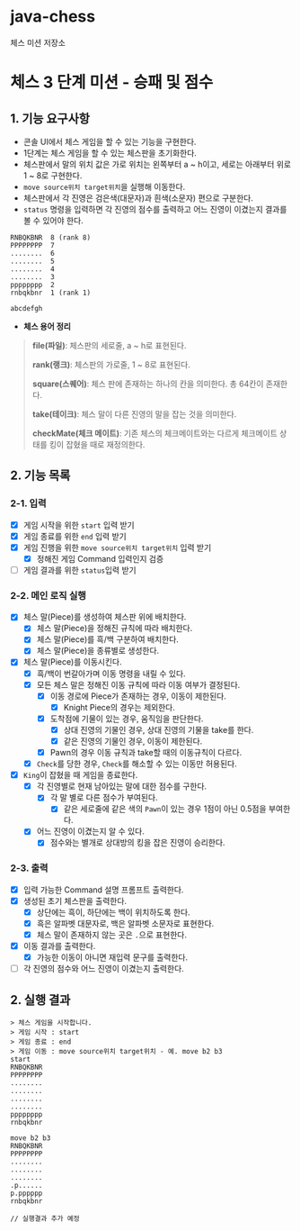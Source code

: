 # java-chess

체스 미션 저장소

# 체스 3 단계 미션 - 승패 및 점수

## 1. 기능 요구사항
- 콘솔 UI에서 체스 게임을 할 수 있는 기능을 구현한다.
- 1단계는 체스 게임을 할 수 있는 체스판을 초기화한다.
- 체스판에서 말의 위치 값은 가로 위치는 왼쪽부터 a ~ h이고, 세로는 아래부터 위로 1 ~ 8로 구현한다.
- `move source위치 target위치`을 실행해 이동한다.
- 체스판에서 각 진영은 검은색(대문자)과 흰색(소문자) 편으로 구분한다.
- `status` 명령을 입력하면 각 진영의 점수를 출력하고 어느 진영이 이겼는지 결과를 볼 수 있어야 한다.

```
RNBQKBNR  8 (rank 8)
PPPPPPPP  7
........  6
........  5
........  4
........  3
pppppppp  2
rnbqkbnr  1 (rank 1)

abcdefgh
```

- **체스 용어 정리**
> **file(파일)**: 체스판의 세로줄, a ~ h로 표현된다.
> 
> **rank(랭크)**: 체스판의 가로줄, 1 ~ 8로 표현된다.
> 
> **square(스퀘어)**: 체스 판에 존재하는 하나의 칸을 의미한다. 총 64칸이 존재한다.
> 
> **take(테이크)**: 체스 말이 다른 진영의 말을 잡는 것을 의미한다.
> 
> **checkMate(체크 메이트)**: 기존 체스의 체크메이트와는 다르게 체크메이트 상태를 킹이 잡혔을 때로 재정의한다.


## 2. 기능 목록


### 2-1. 입력
- [x] 게임 시작을 위한 `start` 입력 받기
- [x] 게임 종료를 위한 `end` 입력 받기
- [x] 게임 진행을 위한 `move source위치 target위치` 입력 받기
  - [x] 정해진 게임 Command 입력인지 검증
- [ ] 게임 결과를 위한 `status`입력 받기

### 2-2. 메인 로직 실행

- [x] 체스 말(Piece)를 생성하여 체스판 위에 배치한다.
  - [x] 체스 말(Piece)을 정해진 규칙에 따라 배치한다.
  - [x] 체스 말(Piece)를 흑/백 구분하여 배치한다.
  - [x] 체스 말(Piece)을 종류별로 생성한다.
- [x] 체스 말(Piece)를 이동시킨다.
  - [x] 흑/백이 번갈아가며 이동 명령을 내릴 수 있다.
  - [x] 모든 체스 말은 정해진 이동 규칙에 따라 이동 여부가 결정된다.
    - [x] 이동 경로에 Piece가 존재하는 경우, 이동이 제한된다.
      - [x] Knight Piece의 경우는 제외한다.
    - [x] 도착점에 기물이 있는 경우, 움직임을 판단한다. 
      - [x] 상대 진영의 기물인 경우, 상대 진영의 기물을 take를 한다.
      - [x] 같은 진영의 기물인 경우, 이동이 제한된다.
    - [x] Pawn의 경우 이동 규칙과 take할 때의 이동규칙이 다르다.
  - [x] `Check`를 당한 경우, `Check`를 해소할 수 있는 이동만 허용된다.
- [x] `King`이 잡혔을 때 게임을 종료한다.
  - [x] 각 진영별로 현재 남아있는 말에 대한 점수를 구한다.
    - [x] 각 말 별로 다른 점수가 부여된다.
      - [x] 같은 세로줄에 같은 색의 `Pawn`이 있는 경우 1점이 아닌 0.5점을 부여한다.
  - [x] 어느 진영이 이겼는지 알 수 있다.
    - [x] 점수와는 별개로 상대방의 킹을 잡은 진영이 승리한다. 

### 2-3. 출력
- [x] 입력 가능한 Command 설명 프롬프트 출력한다.
- [x] 생성된 초기 체스판을 출력한다.
  - [x] 상단에는 흑이, 하단에는 백이 위치하도록 한다.
  - [x] 흑은 알파벳 대문자로, 백은 알파벳 소문자로 표현한다.
  - [x] 체스 말이 존재하지 않는 곳은 `.`으로 표현한다.
- [x] 이동 결과를 출력한다.
  - [x] 가능한 이동이 아니면 재입력 문구를 출력한다. 
- [ ] 각 진영의 점수와 어느 진영이 이겼는지 출력한다.

## 2. 실행 결과

```
> 체스 게임을 시작합니다.
> 게임 시작 : start
> 게임 종료 : end
> 게임 이동 : move source위치 target위치 - 예. move b2 b3
start
RNBQKBNR
PPPPPPPP
........
........
........
........
pppppppp
rnbqkbnr

move b2 b3
RNBQKBNR
PPPPPPPP
........
........
........
.p......
p.pppppp
rnbqkbnr

// 실행결과 추가 예정
```

